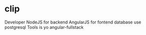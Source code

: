 # clip
Developer NodeJS for backend AngularJS for fontend database use postgresql
Tools is yo angular-fullstack
